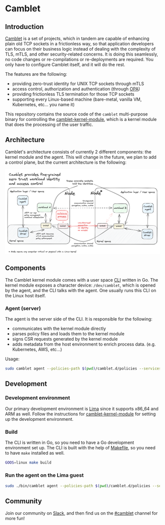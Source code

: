 # Camblet

## Introduction

[Camblet](https://github.com/cisco-open/camblet) is a set of projects, which in tandem are capable of enhancing plain old TCP sockets in a frictionless way, so that application developers can focus on their business logic instead of dealing with the complexity of TLS, mTLS, and other security-related concerns. It is doing this seamlessly, no code changes or re-compilations or re-deployments are required. You only have to configure Camblet itself, and it will do the rest.

The features are the following:

- providing zero-trust identity for UNIX TCP sockets through mTLS
- access control, authorization and authentication (through [OPA](https://www.openpolicyagent.org))
- providing frictionless TLS termination for those TCP sockets
- supporting every Linux-based machine (bare-metal, vanilla VM, Kubernetes, etc... you name it)

This repository contains the source code of the `camblet` multi-purpose binary for controlling the [camblet-kernel-module](https://github.com/cisco-open/camblet-kernel-module), which is a kernel module that does the processing of the user traffic.

## Architecture

Camblet's architecture consists of currently 2 different components: the kernel module and the agent. This will change in the future, we plan to add a control plane, but the current architecture is the following:

![Camblet architecture](./docs/img/camblet-architecture.png)

## Components

The Camblet kernel module comes with a user space [CLI](./cli/) written in Go. The kernel module exposes a character device: `/dev/camblet`, which is opened by the agent, and the CLI talks with the agent. One usually runs this CLI on the Linux host itself.

### Agent (server)

The agent is the server side of the CLI. It is responsible for the following:

- communicates with the kernel module directly
- parses policy files and loads them to the kernel module
- signs CSR requests generated by the kernel module
- adds metadata from the host environment to enrich process data. (e.g. Kubernetes, AWS, etc...)

Usage:

```bash
sudo camblet agent --policies-path $(pwd)/camblet.d/policies --services-path $(pwd)/camblet.d/services
```

## Development

### Development environment

Our primary development environment is [Lima](https://lima-vm.io) since it supports x86_64 and ARM as well. Follow the instructions for [camblet-kernel-module](https://github.com/cisco-open/camblet-kernel-module#coding) for setting up the development environment.

### Build

The CLI is written in Go, so you need to have a Go development environment set up. The CLI is built with the help of [Makefile](./Makefile), so you need to have `make` installed as well.

```bash
GOOS=linux make build
```

### Run the agent on the Lima guest

```bash
sudo ./bin/camblet agent --policies-path $(pwd)/camblet.d/policies --services-path $(pwd)/camblet.d/services
```

## Community

Join our community on [Slack](https://join.slack.com/t/outshift/shared_invite/zt-26xfl4muq-zcDSfsA_7eOWlyhjvBGqVQ), and then
find us on the [#camblet](https://outshift.slack.com/channels/camblet) channel for more fun!

